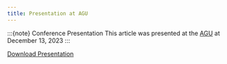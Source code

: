 ```yaml
---
title: Presentation at AGU
---
```


:::{note} Conference Presentation
This article was presented at the [AGU](https://agu.confex.com/agu/fm23/meetingapp.cgi/Paper/1443596) at December 13, 2023
:::

[Download Presentation](abstract/presentation/AnranXu_AGU23.pdf)
